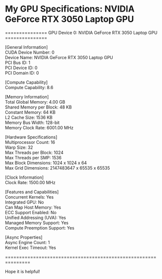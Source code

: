 # My GPU Specifications: NVIDIA GeForce RTX 3050 Laptop GPU

=============== GPU Device 0: NVIDIA GeForce RTX 3050 Laptop GPU ===============

[General Information]  
CUDA Device Number: 0  
Device Name: NVIDIA GeForce RTX 3050 Laptop GPU  
PCI Bus ID: 1  
PCI Device ID: 0  
PCI Domain ID: 0

[Compute Capability]  
Compute Capability: 8.6

[Memory Information]  
Total Global Memory: 4.00 GB  
Shared Memory per Block: 48 KB  
Constant Memory: 64 KB  
L2 Cache Size: 1536 KB  
Memory Bus Width: 128-bit  
Memory Clock Rate: 6001.00 MHz

[Hardware Specifications]  
Multiprocessor Count: 16  
Warp Size: 32  
Max Threads per Block: 1024  
Max Threads per SMP: 1536  
Max Block Dimensions: 1024 x 1024 x 64  
Max Grid Dimensions: 2147483647 x 65535 x 65535

[Clock Information]  
Clock Rate: 1500.00 MHz

[Features and Capabilities]  
Concurrent Kernels: Yes  
Integrated GPU: No  
Can Map Host Memory: Yes  
ECC Support Enabled: No  
Unified Addressing (UVA): Yes  
Managed Memory Support: Yes  
Compute Preemption Support: Yes

[Async Properties]  
Async Engine Count: 1  
Kernel Exec Timeout: Yes

===============================================================

Hope it is helpful!
